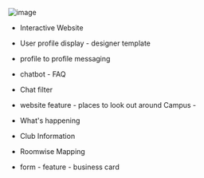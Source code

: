 ![image](https://user-images.githubusercontent.com/55154187/120687006-37dd9c00-c4bf-11eb-981c-d5d2ea6dab99.png)

- Interactive Website
- User profile display - designer template
- profile to profile messaging
- chatbot - FAQ
- Chat filter

- website feature - places to look out around Campus - 
- What's happening
- Club Information
- Roomwise Mapping
- form - feature - business card
